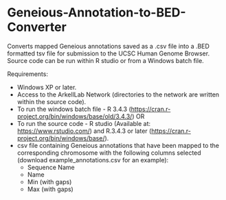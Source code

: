 # Geneious-Annotation-to-BED-Converter
Converts mapped Geneious annotations saved as a .csv file into a .BED formatted tsv file for submission to the UCSC Human Genome Browser. Source code can be run within R studio or from a Windows batch file. 

Requirements:
* Windows XP or later.
* Access to the ArkellLab Network (directories to the network are written within the source code).
* To run the windows batch file - R 3.4.3 (https://cran.r-project.org/bin/windows/base/old/3.4.3/)  OR
* To run the source code - R studio (Available at: https://www.rstudio.com/) and R.3.4.3 or later (https://cran.r-project.org/bin/windows/base/). 
* csv file containing Geneious annotations that have been mapped to the corresponding chromosome with the following columns selected (download example_annotations.csv for an example): 
    * Sequence Name 
    * Name
    * Min (with gaps)
    * Max (with gaps)
